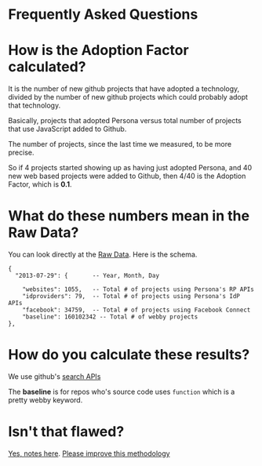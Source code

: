 # Frequently Asked Questions

# How is the Adoption Factor calculated?

It is the number of new github projects that have adopted a technology, divided by the number of new github projects which could probably adopt that technology.

Basically, projects that adopted Persona versus total number of projects that use JavaScript added to Github.

The number of projects, since the last time we measured, to be more precise.

So if 4 projects started showing up as having just adopted Persona, and 40 new web based projects were added to Github, then 4/40 is the Adoption Factor, which is **0.1**.

# What do these numbers mean in the Raw Data?

You can look directly at the [Raw Data](http://www.areweawesomeyet.com/data/daily-count.js). Here is the schema.

    {
      "2013-07-29": {       -- Year, Month, Day

        "websites": 1055,   -- Total # of projects using Persona's RP APIs
        "idproviders": 79,  -- Total # of projects using Persona's IdP APIs
        "facebook": 34759,  -- Total # of projects using Facebook Connect
        "baseline": 160102342 -- Total # of webby projects
    },

# How do you calculate these results?
We use github's [search APIs](https://github.com/ozten/arewepopularyet/blob/master/src/arewepopular.rs#L25)

The **baseline** is for repos who's source code uses `function` which is a pretty webby keyword.

# Isn't that flawed?

[Yes, notes here](./methodology.md). [Please improve this methodology](https://github.com/ozten/arewepopularyet/issues)